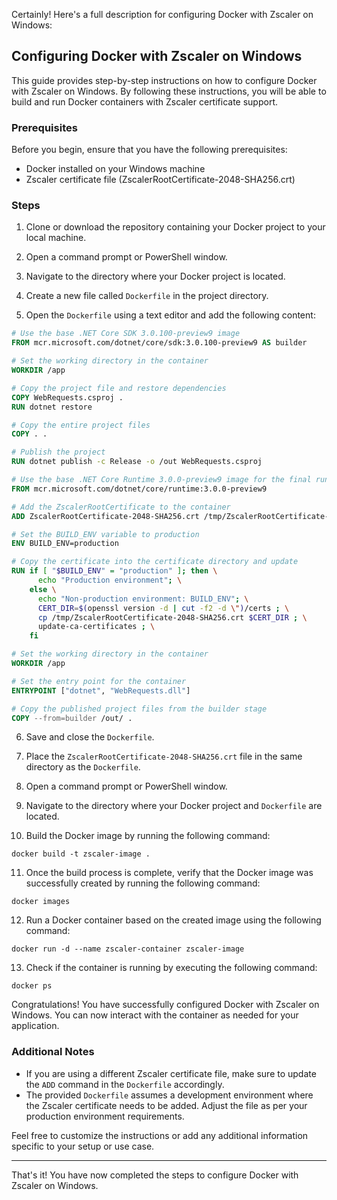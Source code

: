 Certainly! Here's a full description for configuring Docker with Zscaler on Windows:

## Configuring Docker with Zscaler on Windows

This guide provides step-by-step instructions on how to configure Docker with Zscaler on Windows. By following these instructions, you will be able to build and run Docker containers with Zscaler certificate support.

### Prerequisites

Before you begin, ensure that you have the following prerequisites:

- Docker installed on your Windows machine
- Zscaler certificate file (ZscalerRootCertificate-2048-SHA256.crt)

### Steps

1. Clone or download the repository containing your Docker project to your local machine.

2. Open a command prompt or PowerShell window.

3. Navigate to the directory where your Docker project is located.

4. Create a new file called `Dockerfile` in the project directory.

5. Open the `Dockerfile` using a text editor and add the following content:

```Dockerfile
# Use the base .NET Core SDK 3.0.100-preview9 image
FROM mcr.microsoft.com/dotnet/core/sdk:3.0.100-preview9 AS builder

# Set the working directory in the container
WORKDIR /app

# Copy the project file and restore dependencies
COPY WebRequests.csproj .
RUN dotnet restore

# Copy the entire project files
COPY . .

# Publish the project
RUN dotnet publish -c Release -o /out WebRequests.csproj

# Use the base .NET Core Runtime 3.0.0-preview9 image for the final runtime image
FROM mcr.microsoft.com/dotnet/core/runtime:3.0.0-preview9

# Add the ZscalerRootCertificate to the container
ADD ZscalerRootCertificate-2048-SHA256.crt /tmp/ZscalerRootCertificate-2048-SHA256.crt

# Set the BUILD_ENV variable to production
ENV BUILD_ENV=production

# Copy the certificate into the certificate directory and update
RUN if [ "$BUILD_ENV" = "production" ]; then \
      echo "Production environment"; \
    else \
      echo "Non-production environment: BUILD_ENV"; \
      CERT_DIR=$(openssl version -d | cut -f2 -d \")/certs ; \
      cp /tmp/ZscalerRootCertificate-2048-SHA256.crt $CERT_DIR ; \
      update-ca-certificates ; \
    fi

# Set the working directory in the container
WORKDIR /app

# Set the entry point for the container
ENTRYPOINT ["dotnet", "WebRequests.dll"]

# Copy the published project files from the builder stage
COPY --from=builder /out/ .
```

6. Save and close the `Dockerfile`.

7. Place the `ZscalerRootCertificate-2048-SHA256.crt` file in the same directory as the `Dockerfile`.

8. Open a command prompt or PowerShell window.

9. Navigate to the directory where your Docker project and `Dockerfile` are located.

10. Build the Docker image by running the following command:

```shell
docker build -t zscaler-image .
```

11. Once the build process is complete, verify that the Docker image was successfully created by running the following command:

```shell
docker images
```

12. Run a Docker container based on the created image using the following command:

```shell
docker run -d --name zscaler-container zscaler-image
```

13. Check if the container is running by executing the following command:

```shell
docker ps
```

Congratulations! You have successfully configured Docker with Zscaler on Windows. You can now interact with the container as needed for your application.

### Additional Notes

- If you are using a different Zscaler certificate file, make sure to update the `ADD` command in the `Dockerfile` accordingly.
- The provided `Dockerfile` assumes a development environment where the Zscaler certificate needs to be added. Adjust the file as per your production environment requirements.

Feel free to customize the instructions or add any additional information specific to your setup or use case.

---

That's it! You have now completed the steps to configure Docker with Zscaler on Windows.

